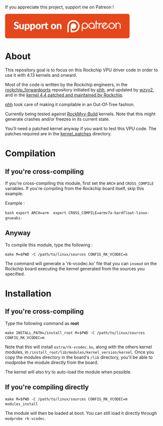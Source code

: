 If you appreciate this project, support me on Patreon !

[![Patreon !](https://raw.githubusercontent.com/Miouyouyou/RockMyy/master/.img/button-patreon.png)](https://www.patreon.com/Miouyouyou)

# About

This repository goal is to focus on this Rockchip VPU driver code in
order to use it with 4.13 kernels and onward.

Most of the code is written by the Rockchip engineers, in the
[rockchip_forwardports](https://github.com/rockchip-linux/rockchip_forwardports)
repository initiated by [phh](https://github.com/phhusson), and updated
by [wzyy2](https://github.com/wzyy2), and in the 
[kernel 4.4 patched and maintained by Rockchip](https://github.com/rockchip-linux/kernel).

[phh](https://github.com/phhusson) took care of making it compilable in
an Out-Of-Tree fashion.

Currently being tested against
[RockMyy-Build](https://github.com/Miouyouyou/RockMyy-Build) kernels.
Note that this might generate crashes and/or freezes in its current
state.

You'll need a patched kernel anyway if you want to test this VPU code.
The patches required are in the [kernel_patches](./kernel_patches)
directory.

# Compilation

## If you're cross-compiling

If you're cross-compiling this module, first set the `ARCH` and 
`CROSS_COMPILE` variables. If you're compiling from the Rockchip board
itself, skip this example.

Example :

``bash
export ARCH=arm 
export CROSS_COMPILE=armv7a-hardfloat-linux-gnueabi-
``

## Anyway

To compile this module, type the following :

    make M=$PWD -C /path/to/linux/sources CONFIG_RK_VCODEC=m

The command will generate a 'rk-vcodec.ko' file that you can `insmod`
on the Rockchip board executing the kernel generated from the sources
you specified.

# Installation

## If you're cross-compiling

Type the following command as **root**

    make INSTALL_PATH=/install_root M=$PWD -C /path/to/linux/sources CONFIG_RK_VCODEC=m

Note that this will install `extra/rk-vcodec.ko`, along with the others
kernel modules, in `/install_root/lib/modules/kernel_version/kernel`. 
Once you copy the modules directory in the board's `/lib` directory, 
you'll be able to modprobe the module directly from the board.

The kernel will also try to auto-load the module when possible.

## If you're compiling directly

    make M=$PWD -C /path/to/linux/sources CONFIG_RK_VCODEC=m modules_install

The module will then be loaded at boot. You can still load it directly through
`modprobe rk-vcodec`.
